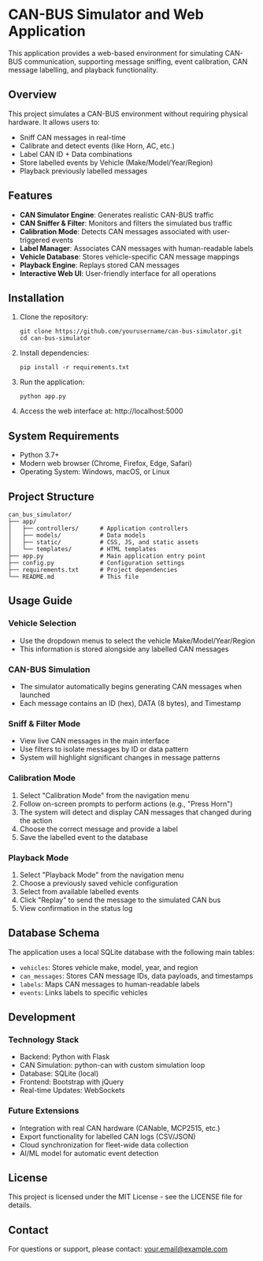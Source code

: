 # CAN-BUS Simulator and Web Application

This application provides a web-based environment for simulating CAN-BUS communication, supporting message sniffing, event calibration, CAN message labelling, and playback functionality.

## Overview

This project simulates a CAN-BUS environment without requiring physical hardware. It allows users to:
- Sniff CAN messages in real-time
- Calibrate and detect events (like Horn, AC, etc.)
- Label CAN ID + Data combinations
- Store labelled events by Vehicle (Make/Model/Year/Region)
- Playback previously labelled messages

## Features

- **CAN Simulator Engine**: Generates realistic CAN-BUS traffic
- **CAN Sniffer & Filter**: Monitors and filters the simulated bus traffic
- **Calibration Mode**: Detects CAN messages associated with user-triggered events
- **Label Manager**: Associates CAN messages with human-readable labels
- **Vehicle Database**: Stores vehicle-specific CAN message mappings
- **Playback Engine**: Replays stored CAN messages
- **Interactive Web UI**: User-friendly interface for all operations

## Installation

1. Clone the repository:
   ```
   git clone https://github.com/yourusername/can-bus-simulator.git
   cd can-bus-simulator
   ```

2. Install dependencies:
   ```
   pip install -r requirements.txt
   ```

3. Run the application:
   ```
   python app.py
   ```

4. Access the web interface at: http://localhost:5000

## System Requirements

- Python 3.7+
- Modern web browser (Chrome, Firefox, Edge, Safari)
- Operating System: Windows, macOS, or Linux

## Project Structure

```
can_bus_simulator/
├── app/
│   ├── controllers/      # Application controllers
│   ├── models/           # Data models
│   ├── static/           # CSS, JS, and static assets
│   └── templates/        # HTML templates
├── app.py                # Main application entry point
├── config.py             # Configuration settings
├── requirements.txt      # Project dependencies
└── README.md             # This file
```

## Usage Guide

### Vehicle Selection
- Use the dropdown menus to select the vehicle Make/Model/Year/Region
- This information is stored alongside any labelled CAN messages

### CAN-BUS Simulation
- The simulator automatically begins generating CAN messages when launched
- Each message contains an ID (hex), DATA (8 bytes), and Timestamp

### Sniff & Filter Mode
- View live CAN messages in the main interface
- Use filters to isolate messages by ID or data pattern
- System will highlight significant changes in message patterns

### Calibration Mode
1. Select "Calibration Mode" from the navigation menu
2. Follow on-screen prompts to perform actions (e.g., "Press Horn")
3. The system will detect and display CAN messages that changed during the action
4. Choose the correct message and provide a label
5. Save the labelled event to the database

### Playback Mode
1. Select "Playback Mode" from the navigation menu
2. Choose a previously saved vehicle configuration
3. Select from available labelled events
4. Click "Replay" to send the message to the simulated CAN bus
5. View confirmation in the status log

## Database Schema

The application uses a local SQLite database with the following main tables:
- `vehicles`: Stores vehicle make, model, year, and region
- `can_messages`: Stores CAN message IDs, data payloads, and timestamps
- `labels`: Maps CAN messages to human-readable labels
- `events`: Links labels to specific vehicles

## Development

### Technology Stack
- Backend: Python with Flask
- CAN Simulation: python-can with custom simulation loop
- Database: SQLite (local)
- Frontend: Bootstrap with jQuery
- Real-time Updates: WebSockets

### Future Extensions
- Integration with real CAN hardware (CANable, MCP2515, etc.)
- Export functionality for labelled CAN logs (CSV/JSON)
- Cloud synchronization for fleet-wide data collection
- AI/ML model for automatic event detection

## License

This project is licensed under the MIT License - see the LICENSE file for details.

## Contact

For questions or support, please contact: your.email@example.com